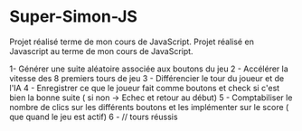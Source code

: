 # Super-Simon-JS

Projet réalisé terme de mon cours de JavaScript.
Projet réalisé en Javascript au terme de mon cours de JavaScript.

1- Générer une suite aléatoire associée aux boutons du jeu
2 - Accélérer la vitesse des 8 premiers tours de jeu
3 - Différencier le tour du joueur et de l'IA
4 - Enregistrer ce que le joueur fait comme boutons et check si c'est bien la bonne suite ( si non -> Echec et retour au début)
5 - Comptabiliser le nombre de clics sur les différents boutons et les implémenter sur le score ( que quand le jeu est actif)
6 - //                         tours réussis
